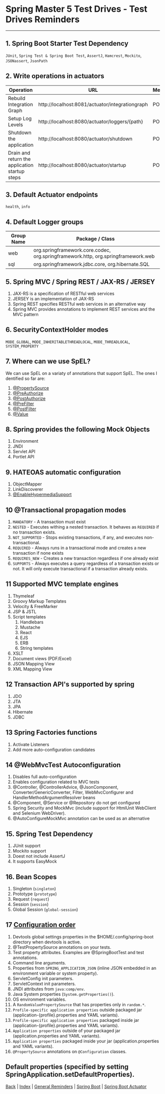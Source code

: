 # Spring Master 5 Test Drives - Test Drives Reminders

---

## 1. Spring Boot Starter Test Dependency

`JUnit`, `Spring Test & Spring Boot Test`, `AssertJ`, `Hamcrest`, `Mockito`, `JSONassert`, `JsonPath`

## 2. Write operations in actuators

|Operation|URL|Method|Command|
|---|---|---|---|
|Rebuild Integration Graph|http://localhost:8081/actuator/integrationgraph|POST| curl 'http://localhost:8081/actuator/integrationgraph' -i -X POST|
|Setup Log Levels|http://localhost:8080/actuator/loggers/{path}|POST| see module [car-parts](dev/src/jofisaes/jeorg-spring-master-5-test-drives/car-parts)|
|Shutdown the application|http://localhost:8080/actuator/shutdown|POST|curl 'http://localhost:8080/actuator/shutdown' -i -X POST
|Drain and return the application startup steps|http://localhost:8080/actuator/startup|POST|curl 'http://localhost:8080/actuator/startup' -i -X POST

## 3. Default Actuator endpoints

`health`, `info`

## 4. Default Logger groups

| Group Name | Package / Class | 
|---|---|
|web | org.springframework.core.codec, org.springframework.http, org.springframework.web |
|sql | org.springframework.jdbc.core, org.hibernate.SQL |

## 5. Spring MVC / Spring REST / JAX-RS / JERSEY

1. JAX-RS is a specification of RESTful web services
2. JERSEY is an implementation of JAX-RS
3. Spring REST specifies RESTful web services in an alternative way
4. Spring MVC provides annotations to implement REST services and the MVC pattern

## 6. SecurityContextHolder modes

`MODE_GLOBAL`, `MODE_INHERITABLETHREADLOCAL`, `MODE_THREADLOCAL`, `SYSTEM_PROPERTY`

## 7. Where can we use SpEL?

We can use SpEL on a variaty of annotations that support SpEL. The ones I dentified so far are:

1. [@PropertySource](https://docs.spring.io/spring-framework/docs/current/javadoc-api/org/springframework/context/annotation/PropertySource.html)
2. [@PreAuthorize](https://docs.spring.io/spring-security/site/docs/current/api/org/springframework/security/access/prepost/PreAuthorize.html)
3. [@PostAuthorize](https://docs.spring.io/spring-security/site/docs/current/api/org/springframework/security/access/prepost/PostAuthorize.html)
4. [@PreFilter](https://docs.spring.io/spring-security/site/docs/current/api/org/springframework/security/access/prepost/PreFilter.html)
5. [@PostFilter](https://docs.spring.io/spring-security/site/docs/current/api/org/springframework/security/access/prepost/PostFilter.html)
6. [@Value](https://docs.spring.io/spring-framework/docs/current/javadoc-api/org/springframework/beans/factory/annotation/Value.html)

## 8. Spring provides the following Mock Objects

1. Environment
2. JNDI
3. Servlet API
3. Portlet API

## 9. HATEOAS automatic configuration

1. ObjectMapper
2. LinkDiscoverer
3. [@EnableHypermediaSupport](https://docs.spring.io/spring-hateoas/docs/current/api/org/springframework/hateoas/config/EnableHypermediaSupport.html)

## 10 @Transactional propagation modes

1. `MANDATORY` - A transaction must exist
2. `NESTED` - Executes withing a nested transaction. It behaves as `REQUIRED` if no transaction exists.
3. `NOT_SUPPORTED` - Stops existing transactions, if any, and executes non-transactional.
4. `REQUIRED` - Always runs in a transactional mode and creates a new transaction if none exists
5. `REQUIRES_NEW` - Creates a new transaction regardless if one already exist
6. `SUPPORTS` - Always executes a query regardless of a transaction exists or not. It will only execute transactional if a transaction already exists.

## 11 Supported MVC template engines

1. Thymeleaf
2. Groovy Markup Templates
3. Velocity & FreeMarker
4. JSP & JSTL
5. Script templates
	1. Handlebars
	2. Mustache
	3. React
	4. EJS
	5. ERB
	6. String templates
6. XSLT
7. Document views (PDF/Excel)
8. JSON Mapping View
9. XML Mapping View

## 12 Transaction API's supported by spring

1. JDO
2. JTA
3. JPA
4. Hibernate
5. JDBC

## 13 Spring Factories functions

1. Activate Listeners
2. Add more auto-configuration candidates

## 14 @WebMvcTest Autoconfiguration

1. Disables full auto-configuration 
2. Enables configuration related to MVC tests
3. @Controller, @ControllerAdvice, @JsonComponent, Converter/GenericConverter, Filter, WebMvcConfigurer and HandlerMethodArgumentResolver beans
4. @Component, @Service or @Repository do not get configured
5. Spring Security and MockMvc (include support for HtmlUnit WebClient and Selenium WebDriver).
6. @AutoConfigureMockMvc annotation can be used as an alternative


## 15. Spring  Test Dependency

1. JUnit support
2. Mockito support
3. Doest not include AssertJ
4. It supports EasyMock


## 16. Bean Scopes

1. Singleton (`singleton`)
2. Prototype (`prototype`)
3. Request (`request`)
4. Session (`session`)
5. Global Session (`global-session`)

## 17 [Configuration order](https://docs.spring.io/spring-boot/docs/2.3.4.RELEASE/reference/htmlsingle/#boot-features-external-config)

1. Devtools global settings properties in the $HOME/.config/spring-boot directory when devtools is active.
2. @TestPropertySource annotations on your tests.
3. Test property attributes. Examples are @SpringBootTest and test annotations.
4. Command line arguments.
5. Properties from `SPRING_APPLICATION_JSON` (inline JSON embedded in an environment variable or system property).
6. ServletConfig init parameters.
7. ServletContext init parameters.
8. JNDI attributes from `java:comp/env`.
9. Java System properties (`System.getProperties()`).
10. OS environment variables.
11. A `RandomValuePropertySource` that has properties only in `random.*`.
12. `Profile-specific application properties` outside packaged jar (application-{profile}.properties and YAML variants).
13. `Profile-specific application properties` packaged inside jar (application-{profile}.properties and YAML variants).
14. `Application properties` outside of your packaged jar (application.properties and YAML variants).
15. `Application properties` packaged inside your jar (application.properties and YAML variants). 
16. `@PropertySource` annotations on `@Configuration` classes.

Default properties (specified by setting SpringApplication.setDefaultProperties).
---

[Back](../index.md) | [Index](./index.md) | [General Reminders](./Reminders.md) | [Spring Boot](./SpringBoot.md) | [Spring Boot Actuator](./SpringBootActuator.md)
